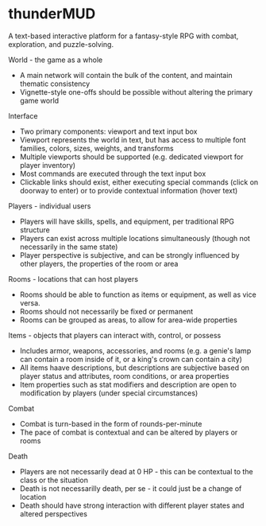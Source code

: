 thunderMUD
==========

A text-based interactive platform for a fantasy-style RPG with combat, exploration, and puzzle-solving.

World - the game as a whole

 - A main network will contain the bulk of the content, and maintain thematic consistency
 - Vignette-style one-offs should be possible without altering the primary game world
 
Interface

 - Two primary components: viewport and text input box
 - Viewport represents the world in text, but has access to multiple font families, colors, sizes, weights, and transforms
 - Multiple viewports should be supported (e.g. dedicated viewport for player inventory)
 - Most commands are executed through the text input box
 - Clickable links should exist, either executing special commands (click on doorway to enter) or to provide contextual information (hover text)
 
Players - individual users

 - Players will have skills, spells, and equipment, per traditional RPG structure
 - Players can exist across multiple locations simultaneously (though not necessarily in the same state)
 - Player perspective is subjective, and can be strongly influenced by other players, the properties of the room or area
 
Rooms - locations that can host players

 - Rooms should be able to function as items or equipment, as well as vice versa.
 - Rooms should not necessarily be fixed or permanent
 - Rooms can be grouped as areas, to allow for area-wide properties
 
Items - objects that players can interact with, control, or possess

 - Includes armor, weapons, accessories, and rooms (e.g. a genie's lamp can contain a room inside of it, or a king's crown can contain a city)
 - All items haave descriptions, but descriptions are subjective based on player status and attributes, room conditions, or area properties
 - Item properties such as stat modifiers and description are open to modification by players (under special circumstances)
 
Combat

 - Combat is turn-based in the form of rounds-per-minute
 - The pace of combat is contextual and can be altered by players or rooms
 
Death

 - Players are not necessarily dead at 0 HP - this can be contextual to the class or the situation
 - Death is not necessarilly death, per se - it could just be a change of location
 - Death should have strong interaction with different player states and altered perspectives

